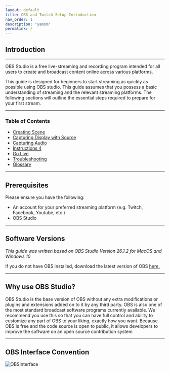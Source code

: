 ```yaml
---
layout: default
title: OBS and Twitch Setup Introduction
nav_order: 1
description: "yamom"
permalink: /
---
```


## Introduction

---

OBS Studio is a free live-streaming and recording program intended for all users to create and broadcast content online across various platforms.

This guide is designed for beginners to start streaming as quickly as possible using OBS studio.
This guide assumes that you possess a basic understanding of streaming and the relevant streaming platforms.
The following sections will outline the essential steps required to prepare for your first stream.

---

### Table of Contents

- [Creating Scene](https://pazcharles02.github.io/OBS-and-Twitch-Livestreaming/docs/creating-scene)
- [Capturing Display with Source](https://pazcharles02.github.io/OBS-and-Twitch-Livestreaming/docs/capturing-display-with-source)
- [Capturing Audio](https://pazcharles02.github.io/OBS-and-Twitch-Livestreaming/docs/capturing-audio)
- [Instructions 4](https://pazcharles02.github.io/OBS-and-Twitch-Livestreaming/docs/instructions-4)
- [Go Live](https://pazcharles02.github.io/OBS-and-Twitch-Livestreaming/docs/go-live)
- [Troubleshooting](https://pazcharles02.github.io/OBS-and-Twitch-Livestreaming/docs/troubleshooting)
- [Glossary](https://pazcharles02.github.io/OBS-and-Twitch-Livestreaming/docs/glossary)

---

## Prerequisites

Please ensure you have the following:

- An account for your preferred streaming platform (e.g. Twitch, Facebook, Youtube, etc.)
- OBS Studio

---

## Software Versions

*This guide was written based on OBS Studio Version 26.1.2 for MacOS and Windows 10*

If you do not have OBS installed, download the latest version of OBS [here.](https://obsproject.com/download)

---

## Why use OBS Studio?

OBS Studio is the base version of OBS without any extra modifications or plugins and extensions added on to it by any third party. OBS is also one of the most standard broadcast software programs currently available. We recommend you use this so that you can have full control and ability to customize any part of OBS to your liking, exactly how you want. Because OBS is free and the code source is open to public, it allows developers to improve the software on an open source contribution system

---

## OBS Interface Convention

![OBSInterface](https://streamgeeks.us/wp-content/uploads/2019/01/Latest-new-OBS-2019-Interface-Layout.jpg?raw=true)
